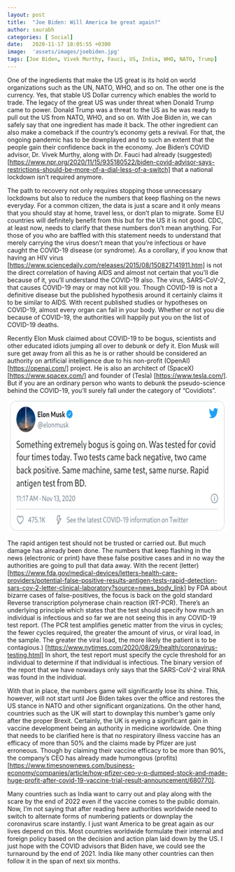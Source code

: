 ```yaml
---
layout: post
title:  "Joe Biden: Will America be great again?"
author: saurabh
categories: [ Social]
date:   2020-11-17 18:05:55 +0300
image:  'assets/images/joebiden.jpg'
tags: [Joe Biden, Vivek Murthy, Fauci, US, India, WHO, NATO, Trump]
---
```


One of the ingredients that make the US great is its hold on world organizations such as the UN, NATO, WHO, and so on. The other one is the currency. Yes, that stable US Dollar currency which enables the world to trade. The legacy of the great US was under threat when Donald Trump came to power. Donald Trump was a threat to the US as he was ready to pull out the US from NATO, WHO, and so on. With Joe Biden in, we can safely say that one ingredient has made it back. The other ingredient can also make a comeback if the country’s economy gets a revival. For that, the ongoing pandemic has to be downplayed and to such an extent that the people gain their confidence back in the economy. Joe Biden’s COVID advisor, Dr. Vivek Murthy, along with Dr. Fauci had already (suggested) [https://www.npr.org/2020/11/15/935180522/biden-covid-advisor-says-restrictions-should-be-more-of-a-dial-less-of-a-switch] that a national lockdown isn’t required anymore.

The path to recovery not only requires stopping those unnecessary lockdowns but also to reduce the numbers that keep flashing on the news everyday. For a common citizen, the data is just a scare and it only means that you should stay at home, travel less, or don’t plan to migrate. Some EU countries will definitely benefit from this but for the US it is not good. CDC, at least now, needs to clarify that these numbers don’t mean anything. For those of you who are baffled with this statement needs to understand that merely carrying the virus doesn’t mean that you’re infectious or have caught the COVID-19 disease (or syndrome). As a corollary, if you know that having an HIV virus [https://www.sciencedaily.com/releases/2015/08/150827141911.htm] is not the direct correlation of having AIDS and almost not certain that you’ll die because of it, you’ll understand the COVID-19 also. The virus, SARS-CoV-2, that causes COVID-19 may or may not kill you. Though COVID-19 is not a definitive disease but the published hypothesis around it certainly claims it to be similar to AIDS. With recent published studies or hypotheses on COVID-19, almost every organ can fail in your body. Whether or not you die because of COVID-19, the authorities will happily put you on the list of COVID-19 deaths.

Recently Elon Musk claimed about COVID-19 to be bogus, scientists and other educated idiots jumping all over to debunk or defy it. Elon Musk will sure get away from all this as he is or rather should be considered an authority on artificial intelligence due to his non-profit (OpenAI) [https://openai.com/] project. He is also an architect of (SpaceX) [https://www.spacex.com/] and founder of (Tesla) [https://www.tesla.com/]. But if you are an ordinary person who wants to debunk the pseudo-science behind the COVID-19, you’ll surely fall under the category of “Covidiots”.

<img src="/assets/images/elonmusk.png" alt="Elon Musk Tweet about coronavirus" title="Elon Musk Tweet" width="550" height="300" class="center"/>

The rapid antigen test should not be trusted or carried out. But much damage has already been done. The numbers that keep flashing in the news (electronic or print) have these false positive cases and in no way the authorities are going to pull that data away. With the recent (letter) [https://www.fda.gov/medical-devices/letters-health-care-providers/potential-false-positive-results-antigen-tests-rapid-detection-sars-cov-2-letter-clinical-laboratory?source=news_body_link] by FDA about bizarre cases of false-positives, the focus is back on the gold standard Reverse transcription polymerase chain reaction (RT-PCR). There’s an underlying principle which states that the test should specify how much an individual is infectious and so far we are not seeing this in any COVID-19 test report. (The PCR test amplifies genetic matter from the virus in cycles; the fewer cycles required, the greater the amount of virus, or viral load, in the sample. The greater the viral load, the more likely the patient is to be contagious.) [https://www.nytimes.com/2020/08/29/health/coronavirus-testing.html] In short, the test report must specify the cycle threshold for an individual to determine if that individual is infectious. The binary version of the report that we have nowadays only says that the SARS-CoV-2 viral RNA was found in the individual. 

With that in place, the numbers game will significantly lose its shine. This, however, will not start until Joe Biden takes over the office and restores the US stance in NATO and other significant organizations. On the other hand, countries such as the UK will start to downplay this number’s game only after the proper Brexit. Certainly, the UK is eyeing a significant gain in vaccine development being an authority in medicine worldwide. One thing that needs to be clarified here is that no respiratory illness vaccine has an efficacy of more than 50% and the claims made by Pfizer are just erroneous. Though by claiming their vaccine efficacy to be more than 90%, the company’s CEO has already made humongous (profits) [https://www.timesnownews.com/business-economy/companies/article/how-pfizer-ceo-v-p-dumped-stock-and-made-huge-profit-after-covid-19-vaccine-trial-result-announcement/680770].

Many countries such as India want to carry out and play along with the scare by the end of 2022 even if the vaccine comes to the public domain. Now, I’m not saying that after reading here authorities worldwide need to switch to alternate forms of numbering patients or downplay the coronavirus scare instantly. I just want America to be great again as our lives depend on this. Most countries worldwide formulate their internal and foreign policy based on the decision and action plan laid down by the US. I just hope with the COVID advisors that Biden have, we could see the turnaround by the end of 2021. India like many other countries can then follow it in the span of next six months. 










